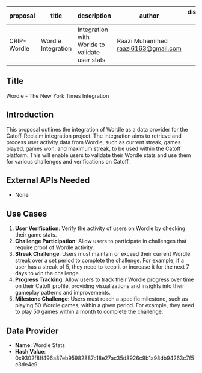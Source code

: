 | proposal    | title              | description                                    | author                               | discussions-to | status | type        | category | created    | requires |
| ----------- | ------------------ | ---------------------------------------------- | ------------------------------------ | -------------- | ------ | ----------- | -------- | ---------- | -------- |
| CRIP-Wordle | Wordle Integration | Integration with Worlde to validate user stats | Raazi Muhammed <raazi6163@gmail.com> |                | Draft  | Integration | CRIP     | 2024-07-07 |          |

## Title

Wordle - The New York Times Integration

## Introduction

This proposal outlines the integration of Wordle as a data provider for the Catoff-Reclaim integration project. The integration aims to retrieve and process user activity data from Wordle, such as current streak, games played, games won, and maximum streak, to be used within the Catoff platform. This will enable users to validate their Wordle stats and use them for various challenges and verifications on Catoff.

## External APIs Needed

- None

## Use Cases

1. **User Verification**: Verify the activity of users on Wordle by checking their game stats.
2. **Challenge Participation**: Allow users to participate in challenges that require proof of Wordle activity.
3. **Streak Challenge**: Users must maintain or exceed their current Wordle streak over a set period to complete the challenge. For example, if a user has a streak of 5, they need to keep it or increase it for the next 7 days to win the challenge.
4. **Progress Tracking**: Allow users to track their Wordle progress over time on their Catoff profile, providing visualizations and insights into their gameplay patterns and improvements.
5. **Milestone Challenge**: Users must reach a specific milestone, such as playing 50 Wordle games, within a given period. For example, they need to play 50 games within a month to complete the challenge.

## Data Provider

- **Name**: Wordle Stats
- **Hash Value**: 0x9302f8ff496a87eb95982887c18e27ac35d8926c9b1a98db94263c7f5c3de4c9
